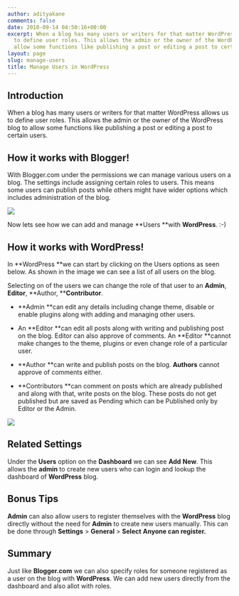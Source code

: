 ```yaml
---
author: adityakane
comments: false
date: 2010-09-14 04:50:16+00:00
excerpt: When a blog has many users or writers for that matter WordPress allows us
  to define user roles. This allows the admin or the owner of the WordPress blog to
  allow some functions like publishing a post or editing a post to certain users.
layout: page
slug: manage-users
title: Manage Users in WordPress
---
```


## Introduction


When a blog has many users or writers for that matter WordPress allows us to define user roles. This allows the admin or the owner of the WordPress blog to allow some functions like publishing a post or editing a post to certain users.


## How it works with Blogger!


With Blogger.com under the permissions we can manage various users on a blog. The settings include assigning certain roles to users. This means some users can publish posts while others might have wider options which includes administration of the blog.

[![](https://rtcamp.com/wp-content/uploads/2010/08/users-permission-blogger-to-wp.png)](http://bloggertowp.org/?attachment_id=1639)

Now lets see how we can add and manage **Users **with **WordPress**. :-)


## How it works with WordPress!


In **WordPress **we can start by clicking on the Users options as seen below. As shown in the image we can see a list of all users on the blog.

Selecting on of the users we can change the role of that user to an **Admin**, **Editor**, **Author, ****Contributor**.



	
  * **Admin **can edit any details including change theme, disable or enable plugins along with adding and managing other users.

	
  * An **Editor **can edit all posts along with writing and publishing post on the blog. Editor can also approve of comments. An **Editor **cannot make changes to the theme, plugins or even change role of a particular user.

	
  * **Author **can write and publish posts on the blog. **Authors** cannot approve of comments either.

	
  * **Contributors **can comment on posts which are already published and along with that, write posts on the blog. These posts do not get published but are saved as Pending which can be Published only by Editor or the Admin.


[![](https://rtcamp.com/wp-content/uploads/2010/08/users-wp-blogger-to-wp.png)](http://bloggertowp.org/?attachment_id=1646)


## Related Settings


Under the **Users** option on the **Dashboard** we can see **Add** **New**. This allows the **admin** to create new users who can login and lookup the dashboard of **WordPress** blog.


## Bonus Tips


**Admin** can also allow users to register themselves with the **WordPress** blog directly without the need for **Admin** to create new users manually. This can be done through **Settings** > **General** > **Select** **Anyone can register.**


## Summary


Just like **Blogger.com** we can also specify roles for someone registered as a user on the blog with **WordPress**. We can add new users directly from the dashboard and also allot with roles.
